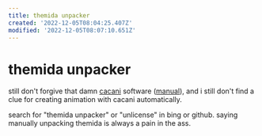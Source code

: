 ```yaml
---
title: themida unpacker
created: '2022-12-05T08:04:25.407Z'
modified: '2022-12-05T08:07:10.651Z'
---
```


# themida unpacker

still don't forgive that damn [cacani](https://cacani.sg/) software ([manual](https://cacani.sg/CACANi_manual.pdf?v=1c2903397d88)), and i still don't find a clue for creating animation with cacani automatically.

search for "themida unpacker" or "unlicense" in bing or github. saying manually unpacking themida is always a pain in the ass.
